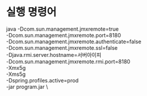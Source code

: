 # 실행 명령어
java    -Dcom.sun.management.jmxremote=true \
        -Dcom.sun.management.jmxremote.port=8180 \
        -Dcom.sun.management.jmxremote.authenticate=false \
        -Dcom.sun.management.jmxremote.ssl=false \
        -Djava.rmi.server.hostname=서버아이피 \
        -Dcom.sun.management.jmxremote.rmi.port=8180 \
        -Xmx5g \
        -Xms5g \
        -Dspring.profiles.active=prod \
        -jar program.jar \
